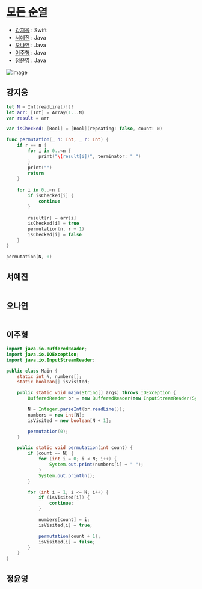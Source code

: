 # [모든 순열](https://www.acmicpc.net/problem/10974)

- [강지웅](#강지웅) : Swift
- [서예진](#서예진) : Java
- [오나연](#오나연) : Java
- [이주형](#이주형) : Java
- [정윤영](#정윤영) : Java

![image](https://user-images.githubusercontent.com/50551349/173192942-5cd94924-bdff-4087-bcd5-1bb93824f7d1.png)

## 강지웅
```swift
let N = Int(readLine()!)!
let arr: [Int] = Array(1...N)
var result = arr

var isChecked: [Bool] = [Bool](repeating: false, count: N)

func permutation(_ n: Int, _ r: Int) {
    if r == n {
        for i in 0..<n {
            print("\(result[i])", terminator: " ")
        }
        print("")
        return
    }
    
    for i in 0..<n {
        if isChecked[i] {
            continue
        }
        
        result[r] = arr[i]
        isChecked[i] = true
        permutation(n, r + 1)
        isChecked[i] = false
    }
}

permutation(N, 0)
```
## 서예진
```java

```

## 오나연
```java

```

## 이주형
```java
import java.io.BufferedReader;
import java.io.IOException;
import java.io.InputStreamReader;

public class Main {
    static int N, numbers[];
    static boolean[] isVisited;

    public static void main(String[] args) throws IOException {
        BufferedReader br = new BufferedReader(new InputStreamReader(System.in));

        N = Integer.parseInt(br.readLine());
        numbers = new int[N];
        isVisited = new boolean[N + 1];

        permutation(0);
    }

    public static void permutation(int count) {
        if (count == N) {
            for (int i = 0; i < N; i++) {
                System.out.print(numbers[i] + " ");
            }
            System.out.println();
        }

        for (int i = 1; i <= N; i++) {
            if (isVisited[i]) {
                continue;
            }

            numbers[count] = i;
            isVisited[i] = true;

            permutation(count + 1);
            isVisited[i] = false;
        }
    }
}
```

## 정윤영
```java

```
